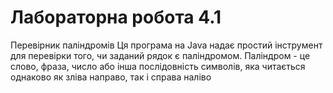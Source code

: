 # Лабораторна робота 4.1
Перевірник паліндромів
Ця програма на Java надає простий інструмент для перевірки того, чи заданий рядок є паліндромом. Паліндром - це слово, фраза, число або інша послідовність символів, яка читається однаково як зліва направо, так і справа наліво 
